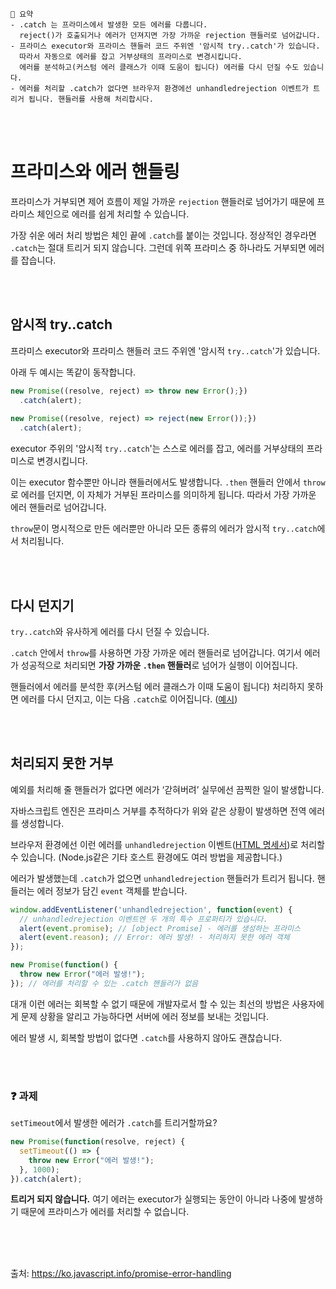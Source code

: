 ```
📍 요약
- .catch 는 프라미스에서 발생한 모든 에러를 다룹니다. 
  reject()가 호출되거나 에러가 던져지면 가장 가까운 rejection 핸들러로 넘어갑니다.
- 프라미스 executor와 프라미스 핸들러 코드 주위엔 '암시적 try..catch'가 있습니다.
  따라서 자동으로 에러를 잡고 거부상태의 프라미스로 변경시킵니다.
  에러를 분석하고(커스텀 에러 클래스가 이때 도움이 됩니다) 에러를 다시 던질 수도 있습니다.
- 에러를 처리할 .catch가 없다면 브라우저 환경에선 unhandledrejection 이벤트가 트리거 됩니다. 핸들러를 사용해 처리합시다.
```

<br><br>

# 프라미스와 에러 핸들링

프라미스가 거부되면 제어 흐름이 제일 가까운 `rejection` 핸들러로 넘어가기 때문에 프라미스 체인으로 에러를 쉽게 처리할 수 있습니다.

가장 쉬운 에러 처리 방법은 체인 끝에 `.catch`를 붙이는 것입니다. 
정상적인 경우라면 `.catch`는 절대 트리거 되지 않습니다. 그런데 위쪽 프라미스 중 하나라도 거부되면 에러를 잡습니다.

<br><br>

## 암시적 try..catch

프라미스 executor와 프라미스 핸들러 코드 주위엔 '암시적 `try..catch`'가 있습니다.

아래 두 예시는 똑같이 동작합니다.

```js
new Promise((resolve, reject) => throw new Error();})
  .catch(alert);
  
new Promise((resolve, reject) => reject(new Error());})
  .catch(alert);
```

executor 주위의 '암시적 `try..catch`'는 스스로 에러를 잡고, 에러를 거부상태의 프라미스로 변경시킵니다.

이는 executor 함수뿐만 아니라 핸들러에서도 발생합니다.
`.then` 핸들러 안에서 `throw`로 에러를 던지면, 이 자체가 거부된 프라미스를 의미하게 됩니다.
따라서 가장 가까운 에러 핸들러로 넘어갑니다.

`throw`문이 명시적으로 만든 에러뿐만 아니라 모든 종류의 에러가 암시적 `try..catch`에서 처리됩니다. 

<br><br>

## 다시 던지기

`try..catch`와 유사하게 에러를 다시 던질 수 있습니다.

`.catch` 안에서 `throw`를 사용하면 가장 가까운 에러 핸들러로 넘어갑니다. 
여기서 에러가 성공적으로 처리되면 **가장 가까운 `.then` 핸들러**로 넘어가 실행이 이어집니다.

핸들러에서 에러를 분석한 후(커스텀 에러 클래스가 이때 도움이 됩니다)
처리하지 못하면 에러를 다시 던지고, 이는 다음 `.catch`로 이어집니다. 
([예시](https://ko.javascript.info/promise-error-handling#ref-3326:~:text=//%20%EC%8B%A4%ED%96%89%20%EC%88%9C%EC%84%9C%3A%20catch%20%2D%3E%20catch,%EA%B3%84%EC%86%8D%EB%90%A8%0A%0A%7D))

<br><br>

## 처리되지 못한 거부

예외를 처리해 줄 핸들러가 없다면 에러가 ‘갇혀버려’ 실무에선 끔찍한 일이 발생합니다.

자바스크립트 엔진은 프라미스 거부를 추적하다가 위와 같은 상황이 발생하면 전역 에러를 생성합니다. 

브라우저 환경에선 이런 에러를 `unhandledrejection` 이벤트([HTML 명세서](https://html.spec.whatwg.org/multipage/webappapis.html#unhandled-promise-rejections))로 처리할 수 있습니다.
(Node.js같은 기타 호스트 환경에도 여러 방법을 제공합니다.)

에러가 발생했는데 `.catch`가 없으면 `unhandledrejection` 핸들러가 트리거 됩니다.
핸들러는 에러 정보가 담긴 `event` 객체를 받습니다.

```js
window.addEventListener('unhandledrejection', function(event) {
  // unhandledrejection 이벤트엔 두 개의 특수 프로퍼티가 있습니다.
  alert(event.promise); // [object Promise] - 에러를 생성하는 프라미스
  alert(event.reason); // Error: 에러 발생! - 처리하지 못한 에러 객체
});

new Promise(function() {
  throw new Error("에러 발생!");
}); // 에러를 처리할 수 있는 .catch 핸들러가 없음
```

대개 이런 에러는 회복할 수 없기 때문에 개발자로서 할 수 있는 최선의 방법은 사용자에게 문제 상황을 알리고 가능하다면 서버에 에러 정보를 보내는 것입니다.

에러 발생 시, 회복할 방법이 없다면 `.catch`를 사용하지 않아도 괜찮습니다.

<br><br>

### ❓ 과제

`setTimeout`에서 발생한 에러가 `.catch`를 트리거할까요?

```js
new Promise(function(resolve, reject) {
  setTimeout(() => {
    throw new Error("에러 발생!");
  }, 1000);
}).catch(alert);
```

**트리거 되지 않습니다.** 여기 에러는 executor가 실행되는 동안이 아니라 나중에 발생하기 때문에 프라미스가 에러를 처리할 수 없습니다.

<br><br><br>

출처: https://ko.javascript.info/promise-error-handling
